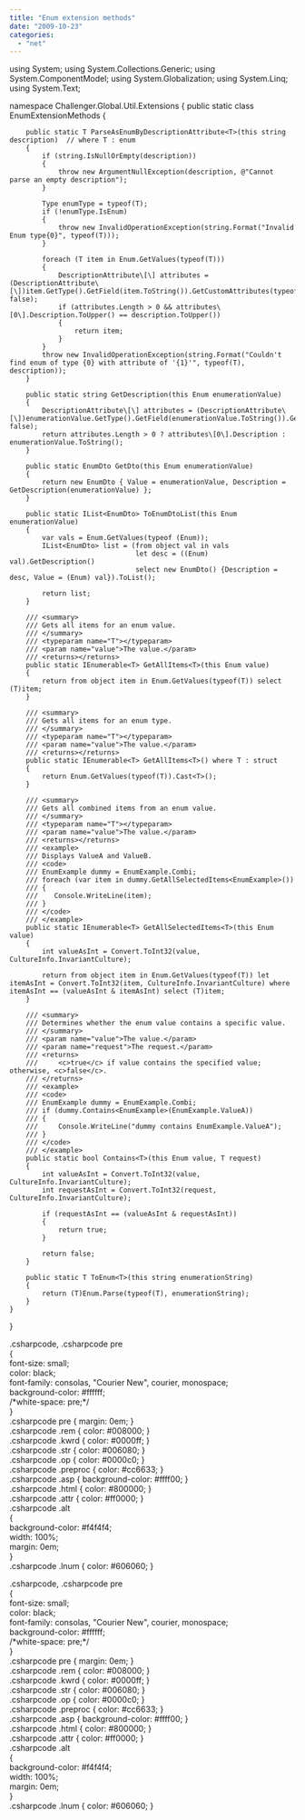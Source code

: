 ```yaml
---
title: "Enum extension methods"
date: "2009-10-23"
categories: 
  - "net"
---
```


using System;
using System.Collections.Generic;
using System.ComponentModel;
using System.Globalization;
using System.Linq;
using System.Text;

namespace Challenger.Global.Util.Extensions
{
    public static class EnumExtensionMethods
    {

        public static T ParseAsEnumByDescriptionAttribute<T>(this string description)  // where T : enum
        {
            if (string.IsNullOrEmpty(description))
            {
                throw new ArgumentNullException(description, @"Cannot parse an empty description");
            }

            Type enumType = typeof(T);
            if (!enumType.IsEnum)
            {
                throw new InvalidOperationException(string.Format("Invalid Enum type{0}", typeof(T)));
            }

            foreach (T item in Enum.GetValues(typeof(T)))
            {
                DescriptionAttribute\[\] attributes = (DescriptionAttribute\[\])item.GetType().GetField(item.ToString()).GetCustomAttributes(typeof(DescriptionAttribute), false);
                if (attributes.Length > 0 && attributes\[0\].Description.ToUpper() == description.ToUpper())
                {
                    return item;
                }
            }
            throw new InvalidOperationException(string.Format("Couldn't find enum of type {0} with attribute of '{1}'", typeof(T), description));
        }

        public static string GetDescription(this Enum enumerationValue)
        {
            DescriptionAttribute\[\] attributes = (DescriptionAttribute\[\])enumerationValue.GetType().GetField(enumerationValue.ToString()).GetCustomAttributes(typeof(DescriptionAttribute), false);
            return attributes.Length > 0 ? attributes\[0\].Description : enumerationValue.ToString();
        }

        public static EnumDto GetDto(this Enum enumerationValue)
        {
            return new EnumDto { Value = enumerationValue, Description = GetDescription(enumerationValue) };
        }

        public static IList<EnumDto> ToEnumDtoList(this Enum enumerationValue)
        {
            var vals = Enum.GetValues(typeof (Enum));
            IList<EnumDto> list = (from object val in vals
                                   let desc = ((Enum) val).GetDescription()
                                   select new EnumDto() {Description = desc, Value = (Enum) val}).ToList();

            return list;
        }
       
        /// <summary>
        /// Gets all items for an enum value.
        /// </summary>
        /// <typeparam name="T"></typeparam>
        /// <param name="value">The value.</param>
        /// <returns></returns>
        public static IEnumerable<T> GetAllItems<T>(this Enum value)
        {
            return from object item in Enum.GetValues(typeof(T)) select (T)item;
        }

        /// <summary>
        /// Gets all items for an enum type.
        /// </summary>
        /// <typeparam name="T"></typeparam>
        /// <param name="value">The value.</param>
        /// <returns></returns>
        public static IEnumerable<T> GetAllItems<T>() where T : struct
        {
            return Enum.GetValues(typeof(T)).Cast<T>();
        }

        /// <summary>
        /// Gets all combined items from an enum value.
        /// </summary>
        /// <typeparam name="T"></typeparam>
        /// <param name="value">The value.</param>
        /// <returns></returns>
        /// <example>
        /// Displays ValueA and ValueB.
        /// <code>
        /// EnumExample dummy = EnumExample.Combi;
        /// foreach (var item in dummy.GetAllSelectedItems<EnumExample>())
        /// {
        ///    Console.WriteLine(item);
        /// }
        /// </code>
        /// </example>
        public static IEnumerable<T> GetAllSelectedItems<T>(this Enum value)
        {
            int valueAsInt = Convert.ToInt32(value, CultureInfo.InvariantCulture);

            return from object item in Enum.GetValues(typeof(T)) let itemAsInt = Convert.ToInt32(item, CultureInfo.InvariantCulture) where itemAsInt == (valueAsInt & itemAsInt) select (T)item;
        }

        /// <summary>
        /// Determines whether the enum value contains a specific value.
        /// </summary>
        /// <param name="value">The value.</param>
        /// <param name="request">The request.</param>
        /// <returns>
        ///     <c>true</c> if value contains the specified value; otherwise, <c>false</c>.
        /// </returns>
        /// <example>
        /// <code>
        /// EnumExample dummy = EnumExample.Combi;
        /// if (dummy.Contains<EnumExample>(EnumExample.ValueA))
        /// {
        ///     Console.WriteLine("dummy contains EnumExample.ValueA");
        /// }
        /// </code>
        /// </example>
        public static bool Contains<T>(this Enum value, T request)
        {
            int valueAsInt = Convert.ToInt32(value, CultureInfo.InvariantCulture);
            int requestAsInt = Convert.ToInt32(request, CultureInfo.InvariantCulture);

            if (requestAsInt == (valueAsInt & requestAsInt))
            {
                return true;
            }

            return false;
        }

        public static T ToEnum<T>(this string enumerationString)
        {
            return (T)Enum.Parse(typeof(T), enumerationString);
        }
    }
}

.csharpcode, .csharpcode pre<br />{<br /> font-size: small;<br /> color: black;<br /> font-family: consolas, "Courier New", courier, monospace;<br /> background-color: #ffffff;<br /> /\*white-space: pre;\*/<br />}<br />.csharpcode pre { margin: 0em; }<br />.csharpcode .rem { color: #008000; }<br />.csharpcode .kwrd { color: #0000ff; }<br />.csharpcode .str { color: #006080; }<br />.csharpcode .op { color: #0000c0; }<br />.csharpcode .preproc { color: #cc6633; }<br />.csharpcode .asp { background-color: #ffff00; }<br />.csharpcode .html { color: #800000; }<br />.csharpcode .attr { color: #ff0000; }<br />.csharpcode .alt<br />{<br /> background-color: #f4f4f4;<br /> width: 100%;<br /> margin: 0em;<br />}<br />.csharpcode .lnum { color: #606060; } <p>.csharpcode, .csharpcode pre<br />{<br /> font-size: small;<br /> color: black;<br /> font-family: consolas, "Courier New", courier, monospace;<br /> background-color: #ffffff;<br /> /\*white-space: pre;\*/<br />}<br />.csharpcode pre { margin: 0em; }<br />.csharpcode .rem { color: #008000; }<br />.csharpcode .kwrd { color: #0000ff; }<br />.csharpcode .str { color: #006080; }<br />.csharpcode .op { color: #0000c0; }<br />.csharpcode .preproc { color: #cc6633; }<br />.csharpcode .asp { background-color: #ffff00; }<br />.csharpcode .html { color: #800000; }<br />.csharpcode .attr { color: #ff0000; }<br />.csharpcode .alt<br />{<br /> background-color: #f4f4f4;<br /> width: 100%;<br /> margin: 0em;<br />}<br />.csharpcode .lnum { color: #606060; }
